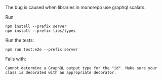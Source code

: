 The bug is caused when libraries in monorepo use graphql scalars.


Run
```
npm install --prefix server
npm install --prefix libs/types
```


Run the tests:
```
npm run test:e2e --prefix server
```

Fails with:
```
Cannot determine a GraphQL output type for the "id". Make sure your class is decorated with an appropriate decorator.
```
